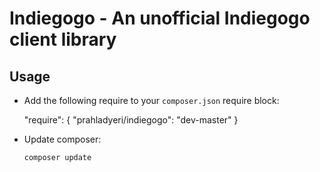 # Indiegogo - An unofficial Indiegogo client library

## Usage

- Add the following require to your `composer.json` require block:

    "require": {
        "prahladyeri/indiegogo": "dev-master"
    }

- Update composer:

	`composer update`

